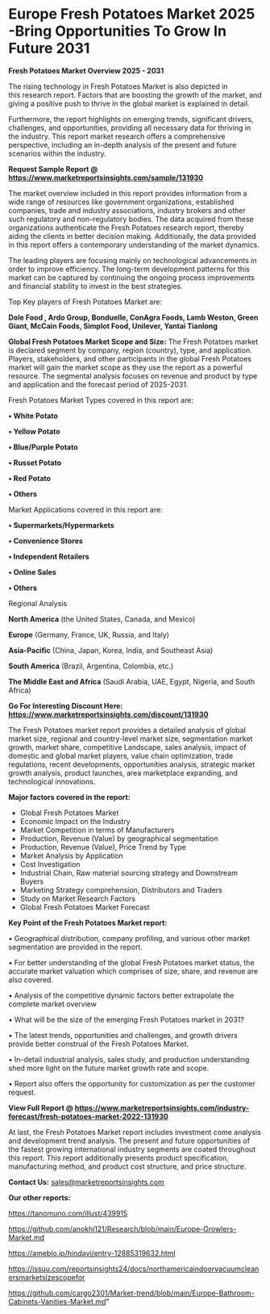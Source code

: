 # Europe Fresh Potatoes Market 2025 -Bring Opportunities To Grow In Future 2031

<Strong> Fresh Potatoes Market Overview 2025 - 2031</strong>

The rising technology in Fresh Potatoes Market is also depicted in this research report. Factors that are boosting the growth of the market, and giving a positive push to thrive in the global market is explained in detail.

Furthermore, the report highlights on emerging trends, significant drivers, challenges, and opportunities, providing all necessary data for thriving in the industry. This report market research offers a comprehensive perspective, including an in-depth analysis of the present and future scenarios within the industry.

<strong>Request Sample Report @ <a href=https://www.marketreportsinsights.com/sample/131930>https://www.marketreportsinsights.com/sample/131930</a></strong>

The market overview included in this report provides information from a wide range of resources like government organizations, established companies, trade and industry associations, industry brokers and other such regulatory and non-regulatory bodies. The data acquired from these organizations authenticate the Fresh Potatoes research report, thereby aiding the clients in better decision making. Additionally, the data provided in this report offers a contemporary understanding of the market dynamics.

The leading players are focusing mainly on technological advancements in order to improve efficiency. The long-term development patterns for this market can be captured by continuing the ongoing process improvements and financial stability to invest in the best strategies.

Top Key players of Fresh Potatoes Market are:

<strong>Dole Food , Ardo Group, Bonduelle, ConAgra Foods, Lamb Weston, Green Giant, McCain Foods, Simplot Food, Unilever, Yantai Tianlong</strong>

<strong><b>Global Fresh Potatoes Market Scope and Size:</b></strong>
The Fresh Potatoes market is declared segment by company, region (country), type, and application. Players, stakeholders, and other participants in the global Fresh Potatoes market will gain the market scope as they use the report as a powerful resource. The segmental analysis focuses on revenue and product by type and application and the forecast period of 2025-2031.

Fresh Potatoes Market Types covered in this report are:

<strong>• White Potato

• Yellow Potato

• Blue/Purple Potato

• Russet Potato

• Red Potato

• Others</strong>

Market Applications covered in this report are:

<strong>• Supermarkets/Hypermarkets

• Convenience Stores

• Independent Retailers

• Online Sales

• Others</strong> 

Regional Analysis

<strong>North America</strong> (the United States, Canada, and Mexico)

<strong>Europe</strong> (Germany, France, UK, Russia, and Italy)

<strong>Asia-Pacific</strong> (China, Japan, Korea, India, and Southeast Asia)

<strong>South America</strong> (Brazil, Argentina, Colombia, etc.)

<strong>The Middle East and Africa</strong> (Saudi Arabia, UAE, Egypt, Nigeria, and South Africa)

<strong>Go For Interesting Discount Here: <a href=https://www.marketreportsinsights.com/discount/131930>https://www.marketreportsinsights.com/discount/131930</a></strong>

The Fresh Potatoes market report provides a detailed analysis of global market size, regional and country-level market size, segmentation market growth, market share, competitive Landscape, sales analysis, impact of domestic and global market players, value chain optimization, trade regulations, recent developments, opportunities analysis, strategic market growth analysis, product launches, area marketplace expanding, and technological innovations.

<strong><b>Major factors covered in the report:</b></strong>
<ul>
  <li>Global Fresh Potatoes Market </li>
  <li>Economic Impact on the Industry</li>
  <li>Market Competition in terms of Manufacturers</li>
  <li>Production, Revenue (Value) by geographical segmentation</li>
  <li>Production, Revenue (Value), Price Trend by Type</li>
  <li>Market Analysis by Application</li>
  <li>Cost Investigation</li>
  <li>Industrial Chain, Raw material sourcing strategy and Downstream Buyers</li>
  <li>Marketing Strategy comprehension, Distributors and Traders</li>
  <li>Study on Market Research Factors</li>
  <li>Global Fresh Potatoes Market Forecast</li>
</ul>

<strong><b>Key Point of the Fresh Potatoes Market report:</b></strong>

• Geographical distribution, company profiling, and various other market segmentation are provided in the report.

• For better understanding of the global Fresh Potatoes market status, the accurate market valuation which comprises of size, share, and revenue are also covered.

• Analysis of the competitive dynamic factors better extrapolate the complete market overview

• What will be the size of the emerging Fresh Potatoes market in 2031?

• The latest trends, opportunities and challenges, and growth drivers provide better construal of the Fresh Potatoes Market.

• In-detail industrial analysis, sales study, and production understanding shed more light on the future market growth rate and scope.

• Report also offers the opportunity for customization as per the customer request.

<strong><b>View Full Report @ <a href=https://www.marketreportsinsights.com/industry-forecast/fresh-potatoes-market-2022-131930>https://www.marketreportsinsights.com/industry-forecast/fresh-potatoes-market-2022-131930</a></b></strong>


At last, the Fresh Potatoes Market report includes investment come analysis and development trend analysis. The present and future opportunities of the fastest growing international industry segments are coated throughout this report. This report additionally presents product specification, manufacturing method, and product cost structure, and price structure.

<strong>Contact Us:</strong>
sales@marketreportsinsights.com

<strong>Our other reports:</strong>

<a href=https://tanomuno.com/illust/439915>https://tanomuno.com/illust/439915</a>

<a href=https://github.com/anokhi121/Research/blob/main/Europe-Growlers-Market.md>https://github.com/anokhi121/Research/blob/main/Europe-Growlers-Market.md</a>

<a href=https://ameblo.jp/hindavi/entry-12885319632.html>https://ameblo.jp/hindavi/entry-12885319632.html</a>

<a href=https://issuu.com/reportsinsights24/docs/northamericaindoorvacuumcleanersmarketsizescopefor>https://issuu.com/reportsinsights24/docs/northamericaindoorvacuumcleanersmarketsizescopefor</a>

<a href=https://github.com/cargo2301/Market-trend/blob/main/Europe-Bathroom-Cabinets-Vanities-Market.md>https://github.com/cargo2301/Market-trend/blob/main/Europe-Bathroom-Cabinets-Vanities-Market.md</a>"
